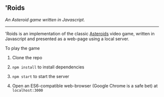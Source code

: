 ## 'Roids

*An Asteroid game written in Javascript.*

---

'Roids is an implementation of the classic [Asteroids](https://en.wikipedia.org/wiki/Asteroids_(video_game))
video game, written in Javascript and presented as a web-page using a local server.

To play the game

1. Clone the repo

2. `npm install` to install dependencies

3. `npm start` to start the server

4. Open an ES6-compatible web-browser (Google Chrome is a safe bet) at `localhost:3000`

